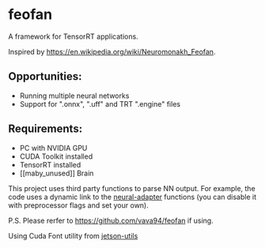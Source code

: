 # feofan
A framework for TensorRT applications.

Inspired by https://en.wikipedia.org/wiki/Neuromonakh_Feofan.

## Opportunities:
* Running multiple neural networks
* Support for ".onnx", ".uff" and TRT ".engine" files

## Requirements:
* PC with NVIDIA GPU
* CUDA Toolkit installed
* TensorRT installed
* \[\[maby_unused\]\] Brain

This project uses third party functions to parse NN output. For example, the code uses a dynamic link to the [neural-adapter](https://github.com/vava94/neural-adapter) functions (you can disable it with preprocessor flags and set your own).

P.S.
    Please rerfer to https://github.com/vava94/feofan if using.


Using Cuda Font utility from [jetson-utils](https://github.com/dusty-nv/jetson-utils)